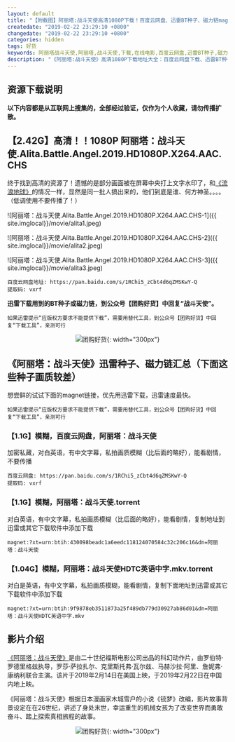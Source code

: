 ```yaml
---
layout: default
title: "【附截图】阿丽塔:战斗天使高清1080P下载！百度云网盘、迅雷BT种子、磁力链magnet"
createdate: "2019-02-22 23:29:10 +0800"
changedate: "2019-02-22 23:29:10 +0800"
categories: hidden
tags: 好货
keywords: 阿丽塔战斗天使,阿丽塔,战斗天使,下载,在线电影,百度云网盘,迅雷BT种子,磁力链magnet
description: "《阿丽塔:战斗天使》高清1080P下载地址大全：百度云网盘下载、迅雷BT种子下载、磁力链magnet下载地址，推荐下载【2.42G】高清！！1080P 阿丽塔：战斗天使.Alita.Battle.Angel.2019.HD1080P.X264.AAC.CHS.torrent，高清经过验证"
---
```


## 资源下载说明

**以下内容都是从互联网上搜集的，全部经过验证，仅作为个人收藏，请勿传播扩散。**

## 【2.42G】高清！！1080P 阿丽塔：战斗天使.Alita.Battle.Angel.2019.HD1080P.X264.AAC.CHS

终于找到高清的资源了！遗憾的是部分画面被在屏幕中央打上文字水印了，和[《流浪地球》](https://www.lijiaocn.com/hidden/2019/02/11/liu-lang-di-qiu-bt-collection.html)的情况一样，显然是同一批人搞出来的，他们到底是谁、何方神圣。。。。（低调使用不要传播了！）

![阿丽塔：战斗天使.Alita.Battle.Angel.2019.HD1080P.X264.AAC.CHS-1]({{ site.imglocal}}/movie/alita1.jpeg)

![阿丽塔：战斗天使.Alita.Battle.Angel.2019.HD1080P.X264.AAC.CHS-2]({{ site.imglocal}}/movie/alita2.jpeg)

![阿丽塔：战斗天使.Alita.Battle.Angel.2019.HD1080P.X264.AAC.CHS-3]({{ site.imglocal}}/movie/alita3.jpeg)

	百度云网盘地址: https://pan.baidu.com/s/1RChi5_zCbt4d6qZMSKwY-Q 
	提取码: vxrf 

**迅雷下载用到的BT种子或磁力链，到公众号【团购好货】中回复“战斗天使”。**

`如果迅雷提示“应版权方要求不能提供下载”，需要用替代工具，到公众号【团购好货】中回复“下载工具”，亲测可行`

<span style="display:block;text-align:center">![团购好货](https://www.lijiaocn.com/img/ercode/tuan-gou-hao-huo.png){: width="300px"}</span>

## 《阿丽塔：战斗天使》迅雷种子、磁力链汇总（下面这些种子画质较差）

想尝鲜的试试下面的magnet链接，优先用迅雷下载，迅雷速度最快。

`如果迅雷提示“应版权方要求不能提供下载”，需要用替代工具，到公众号【团购好货】中回复“下载工具”，亲测可行`

### 【1.1G】模糊，百度云网盘，阿丽塔：战斗天使

加密私藏，对白英语，有中文字幕，私拍画质模糊（比后面的略好），能看剧情，不要传播

	百度云网盘: https://pan.baidu.com/s/1RChi5_zCbt4d6qZMSKwY-Q 
	提取码: vxrf 

### 【1.1G】模糊，阿丽塔：战斗天使.torrent

对白英语，有中文字幕，私拍画质模糊（比后面的略好），能看剧情，复制地址到迅雷或其它下载软件中添加下载

	magnet:?xt=urn:btih:430098beadc1a6eedc118124070584c32c206c16&dn=阿丽塔：战斗天使

### 【1.04G】模糊，阿丽塔：战斗天使HDTC英语中字.mkv.torrent

对白是英语，有中文字幕，私拍画质模糊，能看剧情，复制下面地址到迅雷或其它下载软件中添加下载

	magnet:?xt=urn:btih:9f9878eb3511873a25f489db779d30927ab86d01&dn=阿丽塔：战斗天使HDTC英语中字.mkv

## 影片介绍

[《阿丽塔：战斗天使》](https://baike.baidu.com/item/%E9%98%BF%E4%B8%BD%E5%A1%94%EF%BC%9A%E6%88%98%E6%96%97%E5%A4%A9%E4%BD%BF/22246300?fr=aladdin)是由二十世纪福斯电影公司出品的科幻动作片，由罗伯特·罗德里格兹执导，罗莎·萨拉扎尔、克里斯托弗·瓦尔兹、马赫沙拉·阿里、詹妮弗·康纳利联合主演。该片于2019年2月14日在美国上映，于2019年2月22日在中国内地上映。

《阿丽塔：战斗天使》根据日本漫画家木城雪户的小说《铳梦》改编，影片故事背景设定在在26世纪，讲述了身处末世，幸运重生的机械女孩为了改变世界而勇敢奋斗、踏上探索真相旅程的故事。

<span style="display:block;text-align:center">![团购好货](https://www.lijiaocn.com/img/ercode/tuan-gou-hao-huo.png){: width="300px"}</span>
